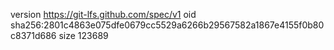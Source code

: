 version https://git-lfs.github.com/spec/v1
oid sha256:2801c4863e075dfe0679cc5529a6266b29567582a1867e4155f0b80c8371d686
size 123689
